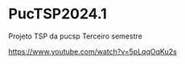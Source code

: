# PucTSP2024.1

Projeto TSP da pucsp Terceiro semestre

https://www.youtube.com/watch?v=5pLqqOqKu2s

